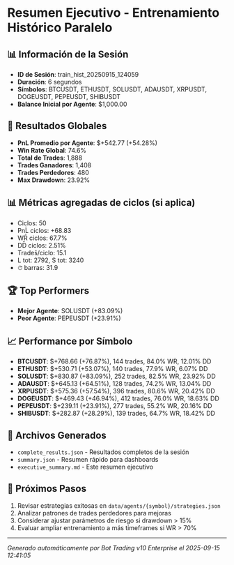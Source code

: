 # Resumen Ejecutivo - Entrenamiento Histórico Paralelo

## 📊 Información de la Sesión
- **ID de Sesión**: train_hist_20250915_124059
- **Duración**: 6 segundos
- **Símbolos**: BTCUSDT, ETHUSDT, SOLUSDT, ADAUSDT, XRPUSDT, DOGEUSDT, PEPEUSDT, SHIBUSDT
- **Balance Inicial por Agente**: $1,000.00

## 🎯 Resultados Globales
- **PnL Promedio por Agente**: $+542.77 (+54.28%)
- **Win Rate Global**: 74.6%
- **Total de Trades**: 1,888
- **Trades Ganadores**: 1,408
- **Trades Perdedores**: 480
- **Max Drawdown**: 23.92%

## 📊 Métricas agregadas de ciclos (si aplica)
- Ciclos: 50
- PnL̄ ciclos: +68.83
- WR̄ ciclos: 67.7%
- DD̄ ciclos: 2.51%
- Trades̄/ciclo: 15.1
- L tot: 2792, S tot: 3240
- ⏱̄ barras: 31.9


## 🏆 Top Performers
- **Mejor Agente**: SOLUSDT (+83.09%)
- **Peor Agente**: PEPEUSDT (+23.91%)

## 📈 Performance por Símbolo
- **BTCUSDT**: $+768.66 (+76.87%), 144 trades, 84.0% WR, 12.01% DD
- **ETHUSDT**: $+530.71 (+53.07%), 140 trades, 77.9% WR, 6.07% DD
- **SOLUSDT**: $+830.87 (+83.09%), 252 trades, 82.5% WR, 23.92% DD
- **ADAUSDT**: $+645.13 (+64.51%), 128 trades, 74.2% WR, 13.04% DD
- **XRPUSDT**: $+575.36 (+57.54%), 396 trades, 80.6% WR, 20.42% DD
- **DOGEUSDT**: $+469.43 (+46.94%), 412 trades, 76.0% WR, 18.63% DD
- **PEPEUSDT**: $+239.11 (+23.91%), 277 trades, 55.2% WR, 20.16% DD
- **SHIBUSDT**: $+282.87 (+28.29%), 139 trades, 64.7% WR, 18.42% DD

## 📁 Archivos Generados
- `complete_results.json` - Resultados completos de la sesión
- `summary.json` - Resumen rápido para dashboards
- `executive_summary.md` - Este resumen ejecutivo

## 🎯 Próximos Pasos
1. Revisar estrategias exitosas en `data/agents/{symbol}/strategies.json`
2. Analizar patrones de trades perdedores para mejoras
3. Considerar ajustar parámetros de riesgo si drawdown > 15%
4. Evaluar ampliar entrenamiento a más timeframes si WR > 70%

---
*Generado automáticamente por Bot Trading v10 Enterprise el 2025-09-15 12:41:05*

